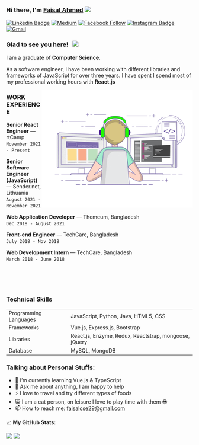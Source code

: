### Hi there, I'm <a href="#" target="_blank"> Faisal Ahmed</a> <img src="https://media.giphy.com/media/hvRJCLFzcasrR4ia7z/giphy.gif" width="25px">

[![Linkedin Badge](https://img.shields.io/badge/-LinkedIn-0e76a8?style=flat-square&logo=Linkedin&logoColor=white)](https://www.linkedin.com/in/faisal-ahmed29/)
[![Medium](https://img.shields.io/badge/%20-Medium-black?color=14171A&labelColor=000&logo=medium&logoColor=fff)](https://medium.com/@faisalcse29)
[![Facebook Follow](https://img.shields.io/badge/%20-Facebook-black?color=14171A&labelColor=1976d2&logo=facebook&logoColor=ffffff)](https://www.facebook.com/Faisal.Ahmed.029)
[![Instagram Badge](https://img.shields.io/badge/-Instagram-e4405f?style=flat-square&logo=Instagram&logoColor=white)](https://instagram.com/faisal.__.ahmed/)
[![Gmail](https://img.shields.io/badge/%20-@Email-black?color=14171A&labelColor=D44638&logo=gmail&logoColor=fff)](mailto:faisalcse29@gmail.com)

### Glad to see you here! &nbsp; ![](https://visitor-badge.glitch.me/badge?page_id=fai-sal.fai-sal)

I am a graduate of **Computer Science**.

As a software engineer, I have been working with different libraries and frameworks of JavaScript for over three years. I have spent I spend most of my professional working hours with **React.js**

<img align="right" alt="GIF" src="https://github.com/fai-sal/fai-sal/blob/master/coding.gif?raw=true" width="408" height="318" />

### WORK EXPERIENCE

**Senior React Engineer** — rtCamp <br>
`November 2021 - Present`
<br>

**Senior Software Engineer (JavaScript)** — Sender.net, Lithuania <br>
`August 2021 - November 2021`
<br>

**Web Application Developer** — Themeum, Bangladesh <br>
`Dec 2018 - August 2021`
<br>

**Front-end Engineer** — TechCare, Bangladesh<br>
`July 2018 - Nov 2018`
<br>

**Web Development Intern** — TechCare, Bangladesh <br>
`March 2018 - June 2018`
<br>
<br/><br/><br/><br/>

### Technical Skills

<table>
    <tr>
        <td>Programming Languages</td>
        <td>JavaScript, Python, Java, HTML5, CSS</td>
    </tr>
    <tr>
        <td>Frameworks</td>
        <td>Vue.js, Express.js, Bootstrap</td>
    </tr>
    <tr>
        <td>Libraries</td>
        <td>React.js, Enzyme, Redux, Reactstrap, mongoose, jQuery</td>
    </tr>
    <tr>
        <td>Database</td>
        <td>MySQL, MongoDB</td>
    </tr>
</table>

### Talking about Personal Stuffs:

<!-- - 👨🏻‍💻 I’m currently working on something cool -->

- 🚀 I’m currently learning Vue.js & TypeScript
- 💬 Ask me about anything, I am happy to help
- ⚡ I love to travel and try different types of foods
- 😸 I am a cat person, on leisure I love to play time with them 😎
- 📫 How to reach me: faisalcse29@gmail.com

📈 **My GitHub Stats:**

<p>
<img height="180em" src="https://github-readme-stats.vercel.app/api?username=fai-sal&show_icons=true&hide_border=true&&count_private=true&include_all_commits=true" />
  <img height="180em" src="https://github-readme-stats.vercel.app/api/top-langs/?username=fai-sal&exclude_repo=KNN-Image-Classification&show_icons=true&hide_border=true&layout=compact&langs_count=8"/>
</p>
